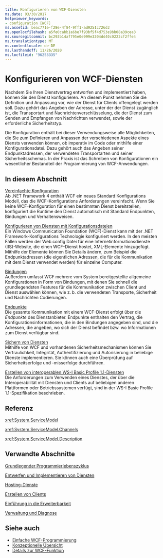 ```yaml
---
title: Konfigurieren von WCF-Diensten
ms.date: 03/30/2017
helpviewer_keywords:
- configuration [WCF]
ms.assetid: beac771e-f28e-4f84-9ff1-ad9251c726d3
ms.openlocfilehash: a5fe0cabb1a6be7f93bf5f4d753e9bb08a39cea3
ms.sourcegitcommit: bc293b14af795e0e999e3304dd40c0222cf2ffe4
ms.translationtype: MT
ms.contentlocale: de-DE
ms.lasthandoff: 11/26/2020
ms.locfileid: "96253335"
---
```

# <a name="configuring-wcf-services"></a>Konfigurieren von WCF-Diensten

Nachdem Sie Ihren Dienstvertrag entworfen und implementiert haben, können Sie den Dienst konfigurieren. An diesem Punkt nehmen Sie die Definition und Anpassung vor, wie der Dienst für Clients offengelegt werden soll. Dazu gehört das Angeben der Adresse, unter der der Dienst zugänglich ist, die Transportart und Nachrichtenverschlüsselung, die der Dienst zum Senden und Empfangen von Nachrichten verwendet, sowie der erforderliche Sicherheitstyp.  
  
 Die Konfiguration enthält bei dieser Verwendungsweise alle Möglichkeiten, die Sie zum Definieren und Anpassen der verschiedenen Aspekte eines Diensts verwenden können, ob imperativ im Code oder mithilfe einer Konfigurationsdatei. Dazu gehört auch das Angeben seiner Endpunktadressen, der verwendeten Transportarten und seiner Sicherheitsschemas. In der Praxis ist das Schreiben von Konfigurationen ein wesentlicher Bestandteil der Programmierung von WCF-Anwendungen.  
  
## <a name="in-this-section"></a>In diesem Abschnitt  

 [Vereinfachte Konfiguration](simplified-configuration.md)  
 Ab .NET Framework 4 enthält WCF ein neues Standard Konfigurations Modell, das die WCF-Konfigurations Anforderungen vereinfacht. Wenn Sie keine WCF-Konfiguration für einen bestimmten Dienst bereitstellen, konfiguriert die Runtime den Dienst automatisch mit Standard Endpunkten, Bindungen und Verhaltensweisen.  
  
 [Konfigurieren von Diensten mit Konfigurationsdateien](configuring-services-using-configuration-files.md)  
 Ein Windows Communication Foundation (WCF)-Dienst kann mit der .NET Framework-Konfigurations Technologie konfiguriert werden. In den meisten Fällen werden der Web.config Datei für eine Internetinformationsdienste (IIS)-Website, die einen WCF-Dienst hostet, XML-Elemente hinzugefügt. Mithilfe der Elemente können Sie Details ändern, zum Beispiel die Endpunktadressen (die eigentlichen Adressen, die für die Kommunikation mit dem Dienst verwendet werden) für einzelne Computer.  
  
 [Bindungen](bindings.md)  
 Außerdem umfasst WCF mehrere vom System bereitgestellte allgemeine Konfigurationen in Form von Bindungen, mit denen Sie schnell die grundlegendsten Features für die Kommunikation zwischen Client und Dienst auswählen können, wie z. b. die verwendeten Transporte, Sicherheit und Nachrichten Codierungen.  
  
 [Endpunkte](endpoints.md)  
 Die gesamte Kommunikation mit einem WCF-Dienst erfolgt über die *Endpunkte* des Dienstanbieter. Endpunkte enthalten den Vertrag, die Konfigurationsinformationen, die in den Bindungen angegeben sind, und die Adressen, die angeben, wo sich der Dienst befindet bzw. wo Informationen zum Dienst verfügbar sind.  
  
 [Sichern von Diensten](securing-services.md)  
 Mithilfe von WCF und vorhandenen Sicherheitsmechanismen können Sie Vertraulichkeit, Integrität, Authentifizierung und Autorisierung in beliebige Dienste implementieren. Sie können auch eine Überprüfung auf Sicherheitserfolge und -misserfolge durchführen.  
  
 [Erstellen von interoperablen WS-I Basic Profile 1.1-Diensten](./creating-ws-i-basic-profile-1-1-interoperable-services.md)  
 Die Anforderungen zum Verwenden eines Dienstes, der über die Interoperabilität mit Diensten und Clients auf beliebigen anderen Plattformen oder Betriebssystemen verfügt, sind in der WS-I Basic Profile 1.1-Spezifikation beschrieben.  
  
## <a name="reference"></a>Referenz  

 <xref:System.ServiceModel>  
  
 <xref:System.ServiceModel.Channels>  
  
 <xref:System.ServiceModel.Description>  
  
## <a name="related-sections"></a>Verwandte Abschnitte  

 [Grundlegender Programmierlebenszyklus](basic-programming-lifecycle.md)  
  
 [Entwerfen und Implementieren von Diensten](designing-and-implementing-services.md)  
  
 [Hosting-Dienste](hosting-services.md)  
  
 [Erstellen von Clients](building-clients.md)  
  
 [Einführung in die Erweiterbarkeit](introduction-to-extensibility.md)  
  
 [Verwaltung und Diagnose](./diagnostics/index.md)  
  
## <a name="see-also"></a>Siehe auch

- [Einfache WCF-Programmierung](basic-wcf-programming.md)
- [Konzeptionelle Übersicht](conceptual-overview.md)
- [Details zur WCF-Funktion](./feature-details/index.md)
